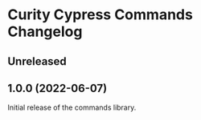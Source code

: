 # Curity Cypress Commands Changelog

## Unreleased

## 1.0.0 (2022-06-07)

Initial release of the commands library.
